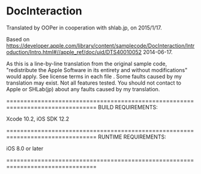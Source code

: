 # DocInteraction

Translated by OOPer in cooperation with shlab.jp, on 2015/1/17.

Based on
<https://developer.apple.com/library/content/samplecode/DocInteraction/Introduction/Intro.html#//apple_ref/doc/uid/DTS40010052>
2014-06-17.

As this is a line-by-line translation from the original sample code, "redistribute the Apple Software in its entirety and without modifications" would apply. See license terms in each file .
Some faults caused by my translation may exist. Not all features tested.
You should not contact to Apple or SHLab(jp) about any faults caused by my translation.

================================================================================
BUILD REQUIREMENTS:

Xcode 10.2, iOS SDK 12.2

================================================================================
RUNTIME REQUIREMENTS:

iOS 8.0 or later

================================================================================
